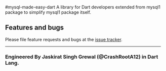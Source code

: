 #mysql-made-easy-dart
A library for Dart developers extended from mysql1 package to simplify mysql1 package itself.

## Features and bugs

Please file feature requests and bugs at the [issue tracker][tracker].

<hr>

### Engineered By Jaskirat Singh Grewal (@CrashRootA12) in Dart Lang.

[tracker]: https://github.com/CrashRootA12/mysql-made-easy-dart/issues
